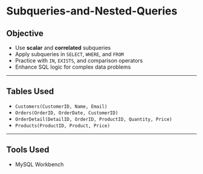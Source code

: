 # Subqueries-and-Nested-Queries

##  Objective

- Use **scalar** and **correlated** subqueries
- Apply subqueries in `SELECT`, `WHERE`, and `FROM`
- Practice with `IN`, `EXISTS`, and comparison operators
- Enhance SQL logic for complex data problems

---

##  Tables Used

- `Customers(CustomerID, Name, Email)`
- `Orders(OrderID, OrderDate, CustomerID)`
- `OrderDetail(DetailID, OrderID, ProductID, Quantity, Price)`
- `Products(ProductID, Product, Price)`

---

##  Tools Used

- MySQL Workbench
